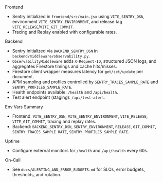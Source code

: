 Frontend
- Sentry initialized in `frontend/src/main.jsx` using `VITE_SENTRY_DSN`, environment `VITE_SENTRY_ENVIRONMENT`, and release tag `VITE_RELEASE`/`VITE_GIT_COMMIT`.
- Tracing and Replay enabled with configurable rates.

Backend
- Sentry initialized via `BACKEND_SENTRY_DSN` in `backend/middleware/observability.py`.
- `ObservabilityMiddleware` adds `X-Request-ID`, structured JSON logs, and aggregates Firestore timings and cache hits/misses.
- Firestore client wrapper measures latency for `get/set/update` per document.
- APM sampling and profiles controlled by `SENTRY_TRACES_SAMPLE_RATE` and `SENTRY_PROFILES_SAMPLE_RATE`.
- Health endpoints available: `/health` and `/api/health`.
- Test alert endpoint (staging): `/api/test-alert`.

Env Vars Summary
- Frontend: `VITE_SENTRY_DSN`, `VITE_SENTRY_ENVIRONMENT`, `VITE_RELEASE`, `VITE_GIT_COMMIT`, tracing and replay rates.
- Backend: `BACKEND_SENTRY_DSN`, `SENTRY_ENVIRONMENT`, `RELEASE`, `GIT_COMMIT`, `SENTRY_TRACES_SAMPLE_RATE`, `SENTRY_PROFILES_SAMPLE_RATE`.

Uptime
- Configure external monitors for `/health` and `/api/health` every 60s.

On-Call
- See `docs/ALERTING_AND_ERROR_BUDGETS.md` for SLOs, error budgets, thresholds, and rotation.



